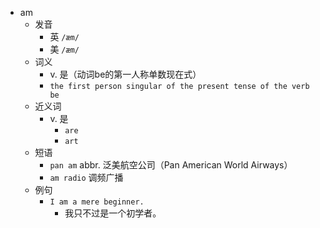 - am
  - 发音
    - 英 `/æm/`
    - 美 `/æm/`
  - 词义
    - v. 是（动词be的第一人称单数现在式）
    - `the first person singular of the present tense of the verb  be `
  - 近义词
    - v. 是
      - `are`
      - `art`
  - 短语
    - `pan am` abbr. 泛美航空公司（Pan American World Airways） 
    - `am radio` 调频广播 
  - 例句
    - `I am a mere beginner.`
      - 我只不过是一个初学者。

